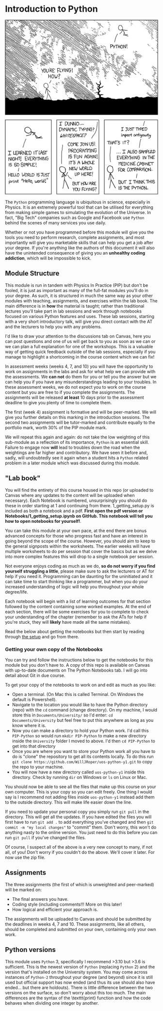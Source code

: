 # Introduction to Python

<p align="center">
  <img src="images/pythonxkcd.png">
</p>

The `Python` programming language is ubiquitous in science, especially in Physics. It is an extremely powerful tool that can be utilised for everything from making simple games to simulating the evolution of the Universe. In fact, "Big Tech" companies such as Google and Facebook use `Python` behind the scenes of many services you use daily. 

Whether or not you have programmed before this module will give you the tools you need to perform research, complete assignments, and most importantly will give you marketable skills that can help you get a job after your degree. If you're anything like the authors of this document it will also have the unintended consequence of giving you an **unhealthy coding addiction**, which will be impossible to kick.

## Module Structure

This module is run in tandem with Physics In Practice (PIP) but don't be fooled, it is just as important as many of the full-fat modules you'll do in your degree. As such, it is structured in much the same way as your other modules with teaching, assignments, and exercises within the lab book. The main difference is in **how** the material is taught; rather than traditional lectures you'll take part in lab sessions and work through notebooks focused on various Python features and uses. These lab sessions, starting with a very short introductory talk, will give you direct contact with the AT and the lecturers to help you with any problems.

I'd like to draw your attention to the discussions tab on Canvas, here you can post questions and one of us will get back to you as soon as we can or we can plan a full explanation for one of the workshops. This is a valuable way of getting quick feedback outside of the lab sessions, especially if you manage to highlight a shortcoming in the course content which we can fix!

In assessment weeks (weeks 4, 7, and 10) you will have the opportunity to work on assignments in the labs and ask for what help we can provide with the assessments. We **can not** do them for you or tell you the answer but we can help you if you have any misunderstandings leading to your troubles. In these assessment weeks, we do not expect you to work on the course content but you are free to if you complete the assignments. The assignments will be released **at least** 10 days prior to the assessment deadline to give you plenty of time to complete them.

The first (week 4) assignment is formative and will be peer-marked.
We will give you further details on this marking in the introduction sessions.
The second two assignments will be tutor-marked and contribute equally to the
portfolio mark, worth 30% of the PIP module mark.

We will repeat this again and again: do not take the low weighting of this sub-module as a reflection of its importance, `Python` is an essential skill. Failure to engage now **will** lead to troubles down the road when the weightings are far higher and contributory. We have seen it before and, sadly, will undoubtedly see it again when a student hits a `Python` related problem in a later module which was discussed during this module. 

## "Lab book"
You will find the entirety of this course housed in this repo (or uploaded to Canvas where any updates to the content will be uploaded when necessary). Each Notebook is numbered, unsurprisingly you should do these in order starting at 1 and continuing from there. 1_getting_setup.py is included as both a notebook and a pdf. **First open the pdf version or Notebooks/1_getting_setup.ipynb on GitHub. This notebook will tell you how to open notebooks for yourself!**.

You can take this module at your own pace, at the end there are bonus advanced concepts for those who progress fast and have an interest in going beyond the scope of the course. However, you should aim to keep to the general signposts within the worksheets. The earlier weeks will have multiple worksheets to do per session that cover the basics but as we delve into more complex features this will drop to a single notebook per session. 

Not everyone enjoys coding as much as we do, **so do not worry if you find yourself struggling a little**, please make sure to ask the lecturers or AT for help if you need it. Programming can be daunting for the uninitiated and it can take time to start thinking like a programmer, but when you do your increased understanding of logic will help you throughout your whole degree/life.

Each notebook will begin with a list of learning outcomes for that section followed by the content containing some worked examples. At the end of each section, there will be some exercises for you to complete to check your understanding of the chapter (remember to ask the ATs for help if you're stuck, they will **likely** have made all the same mistakes).

Read the below about getting the notebooks but then start by reading through [the setup](https://github.com/WillJRoper/uos-python-y1/blob/main/Notebooks/0_getting_setup.ipynb) and go from there.

### Getting your own copy of the Notebooks

You can try and follow the instructions below to get the notebooks for this module but you don't have to. A copy of this repo is available on Canvas with up-to-date documents on The Python Notebooks tab. I will go into detail about Git in due course.

To get your copy of the notebooks to work on and edit as much as you like:
- Open a terminal. (On Mac this is called Terminal. On Windows the default is Powershell).
- Navigate to the location you would like to have the Python directory (repo) with the `cd` command (change directory). On my machine, I would store this in `Documents/University/` so I'd enter: `cd Documents/University` but feel free to put this anywhere as long as you know where it is.
- Now you can make a directory to hold your Python work. I'd call this `PIP-Python` so would run `mkdir PIP-Python` to make a new directory inside the `University` folder I moved to above. I'd then `cd PIP-Python` to get into that directory
- Once you are where you want to store your Python work all you have to do is "clone" the repository to get all its contents locally. To do this run `git clone https://github.com/WillJRoper/uos-python-y1.git` to copy the repo to your machine.
- You will now have a new directory called `uos-python-y1` inside this directory. Check by running `dir` on Windows or `ls` on Linux or Mac.

You should now be able to see all the files that make up this course on your own computer. This is your copy so you can edit freely. One thing I would say is I recommend not adding files inside `uos-python-y1` instead add them to the outside directory. This will make life easier down the line. 

If you need to update your personal copy you simply run `git pull` in the directory. This will get all the updates. If you have edited the files you will first have to run `git add .` to add everything you've changed and then `git commit -m "my local changes"` to "commit" them. Don't worry, this won't do anything nasty to the online version. You just need to do this before you can run `git pull` if you've changed the files.

Of course, I suspect all of the above is a very new concept to many, if not all, of you! Don't worry if you couldn't do the above. We'll cover it later. For now use the zip file.

## Assignments
The three assignments (the first of which is unweighted and peer-marked) will be marked on:

- The final answers you have.
- Coding style (including comments!!! More on this later!
- How logical and efficient your approach is.

The assignments will be uploaded to Canvas and should be submitted by the deadlines in weeks 4, 7 and 10. These assignments, like all others, should be completed and submitted on your own, containing only your own work.

## Python versions

This module uses `Python` 3, specifically I recommend >3.10 but >3.6 is sufficient. This is the newest version of `Python` (replacing `Python` 2) and the version that's installed on the University system. You may come across instances of `Python-2` throughout your degree (and beyond) since it is still used but official support has now ended (and thus its use should also have ended... but there are holdouts). There is little difference between the two versions on the surface, so don't worry about this too much. The main differences are the syntax of the \texttt{print} function and how the code behaves when dividing one integer by another.
